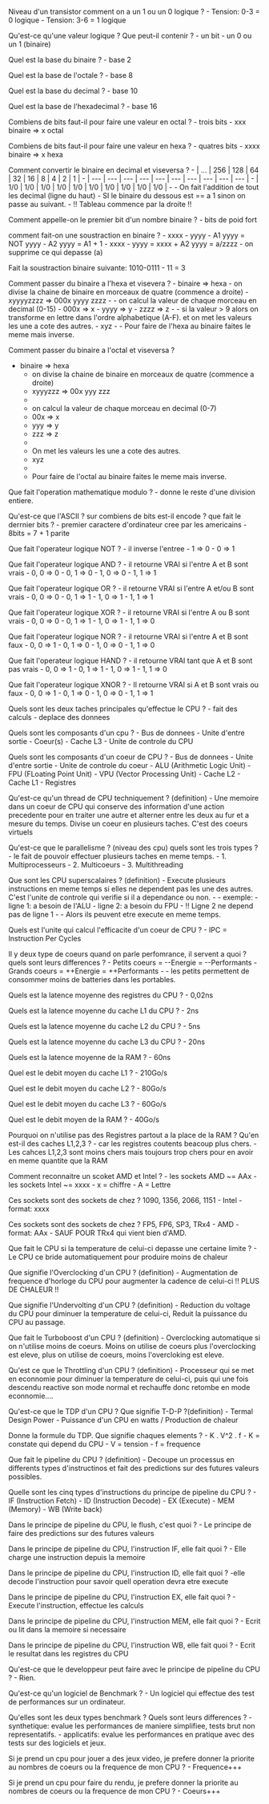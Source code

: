 Niveau d'un transistor comment on a un 1 ou un 0 logique ?
    - Tension: 0-3 = 0 logique
    - Tension: 3-6 = 1 logique

Qu'est-ce qu'une valeur logique ? Que peut-il contenir ?
    - un bit
    - un 0 ou un 1 (binaire)

Quel est la base du binaire ?
    - base 2

Quel est la base de l'octale ?
    - base 8

Quel est la base du decimal ?
    - base 10

Quel est la base de l'hexadecimal ?
    - base 16

Combiens de bits faut-il pour faire une valeur en octal ?
    - trois bits
    - xxx binaire => x octal

Combiens de bits faut-il pour faire une valeur en hexa ?
    - quatres bits
    - xxxx binaire => x hexa

Comment convertir le binaire en decimal et viseversa ?
    - | ... | 256 | 128 | 64  | 32  | 16  | 8   | 4   | 2   | 1   |
    - | --- | --- | --- | --- | --- | --- | --- | --- | --- | --- |
    - | 1/0 | 1/0 | 1/0 | 1/0 | 1/0 | 1/0 | 1/0 | 1/0 | 1/0 | 1/0 |
    -
    - On fait l'addition de tout les decimal (ligne du haut)
    - SI le binaire du dessous est == a 1 sinon on passe au suivant.
    - !! Tableau commence par la droite !!

Comment appelle-on le premier bit d'un nombre binaire ?
    - bits de poid fort

comment fait-on une soustraction en binaire ?
    - xxxx - yyyy
    - A1 yyyy = NOT yyyy
    - A2 yyyy = A1 + 1
    - xxxx - yyyy = xxxx + A2 yyyy = a/zzzz 
    - on supprime ce qui depasse (a)

Fait la soustraction binaire suivante: 1010-0111
    - 11 = 3

Comment passer du binaire a l'hexa et visevera ?
    - binaire => hexa
    - on divise la chaine de binaire en morceaux de quatre (commence a droite)
    - xyyyyzzzz => 000x yyyy zzzz
    -
    - on calcul la valeur de chaque morceau en decimal (0-15)
    - 000x => x
    - yyyy => y
    - zzzz => z
    -
    - si la valeur > 9 alors on transforme en lettre dans l'ordre alphabetique (A-F). et on met les valeurs les une a cote des autres.
    - xyz
    -
    - Pour faire de l'hexa au binaire faites le meme mais inverse.

Comment passer du binaire a l'octal et viseversa ?
- binaire => hexa
    - on divise la chaine de binaire en morceaux de quatre (commence a droite)
    - xyyyzzz => 00x yyy zzz
    -
    - on calcul la valeur de chaque morceau en decimal (0-7)
    - 00x => x
    - yyy => y
    - zzz => z
    -
    - On met les valeurs les une a cote des autres.
    - xyz
    -
    - Pour faire de l'octal au binaire faites le meme mais inverse.

Que fait l'operation mathematique modulo ?
    - donne le reste d'une division entiere.

Qu'est-ce que l'ASCII ? sur combiens de bits est-il encode ? que fait le derrnier bits ?
    - premier caractere d'ordinateur cree par les americains
    - 8bits = 7 + 1 parite

Que fait l'operateur logique NOT ?
    - il inverse l'entree
    - 1 => 0
    - 0 => 1

Que fait l'operateur logique AND ?
    - il retourne VRAI si l'entre A et B sont vrais
    - 0, 0 => 0
    - 0, 1 => 0
    - 1, 0 => 0
    - 1, 1 => 1

Que fait l'operateur logique OR ?
    - il retourne VRAI si l'entre A et/ou B sont vrais
    - 0, 0 => 0
    - 0, 1 => 1
    - 1, 0 => 1
    - 1, 1 => 1

Que fait l'operateur logique XOR ?
    - il retourne VRAI si l'entre A ou B sont vrais
    - 0, 0 => 0
    - 0, 1 => 1
    - 1, 0 => 1
    - 1, 1 => 0

Que fait l'operateur logique NOR ?
    - il retourne VRAI si l'entre A et B sont faux
    - 0, 0 => 1
    - 0, 1 => 0
    - 1, 0 => 0
    - 1, 1 => 0

Que fait l'operateur logique HAND ?
    - il retourne VRAI tant que A et B sont pas vrais
    - 0, 0 => 1
    - 0, 1 => 1
    - 1, 0 => 1
    - 1, 1 => 0

Que fait l'operateur logique XNOR ?
    - Il retourne VRAI si A et B sont vrais ou faux
    - 0, 0 => 1
    - 0, 1 => 0
    - 1, 0 => 0
    - 1, 1 => 1

Quels sont les deux taches principales qu'effectue le CPU ?
    - fait des calculs
    - deplace des donnees

Quels sont les composants d'un cpu ?
    - Bus de donnees
    - Unite d'entre sortie
    - Coeur(s)
    - Cache L3
    - Unite de controle du CPU

Quels sont les composants d'un coeur de CPU ?
    - Bus de donnees
    - Unite d'entre sortie
    - Unite de controle du coeur
    - ALU (Arithmetic Logic Unit)
    - FPU (FLoating Point Unit)
    - VPU (Vector Processing Unit)
    - Cache L2
    - Cache L1
    - Registres

Qu'est-ce qu'un thread de CPU techniquement ? (definition)
    - Une memoire dans un coeur de CPU qui conserve des information d'une action precedente pour en traiter une autre et alterner entre les deux au fur et a mesure du temps. Divise un coeur en plusieurs taches. C'est des coeurs virtuels

Qu'est-ce que le parallelisme ? (niveau des cpu) quels sont les trois types ?
    - le fait de pouvoir effectuer plusieurs taches en meme temps.
    -   1. Multiprocesseurs
    -   2. Multicoeurs
    -   3. Multithreading

Que sont les CPU superscalaires ? (definition)
    - Execute plusieurs instructions en meme temps si elles ne dependent pas les une des autres. C'est l'unite de controle qui verifie si il a dependance ou non.
    -
    - exemple:
    - ligne 1: a besoin de l'ALU
    - ligne 2: a besoin du FPU
    - !! Ligne 2 ne depend pas de ligne 1
    -
    - Alors ils peuvent etre execute en meme temps.

Quels est l'unite qui calcul l'efficacite d'un coeur de CPU ?
    - IPC = Instruction Per Cycles

Il y deux type de coeurs quand on parle perfomrance, il servent a quoi ? quels sont leurs differences ?
    - Petits coeurs = --Energie = --Performants
    - Grands coeurs = ++Energie = ++Performants
    -
    - les petits permettent de consommer moins de batteries dans les portables.

Quels est la latence moyenne des registres du CPU ?
    - 0,02ns

Quels est la latence moyenne du cache L1 du CPU ?
    - 2ns

Quels est la latence moyenne du cache L2 du CPU ?
    - 5ns

Quels est la latence moyenne du cache L3 du CPU ?
    - 20ns

Quels est la latence moyenne de la RAM ?
    - 60ns

Quel est le debit moyen du cache L1 ?
    - 210Go/s

Quel est le debit moyen du cache L2 ?
    - 80Go/s

Quel est le debit moyen du cache L3 ?
    - 60Go/s

Quel est le debit moyen de la RAM ?
    - 40Go/s

Pourquoi on n'utilise pas des Registres partout a la place de la RAM ? Qu'en est-il des caches L1,2,3 ?
    - car les registres coutents beacoup plus chers.
    - Les cahces L1,2,3 sont moins chers mais toujours trop chers pour en avoir en meme quantite que la RAM

Comment reconnaitre un scoket AMD et Intel ?
    - les sockets AMD ~= AAx
    - les sockets Intel ~= xxxx
    - x = chiffre
    - A = Lettre

Ces sockets sont des sockets de chez ? 1090, 1356, 2066, 1151
    - Intel
    - format: xxxx

Ces sockets sont des sockets de chez ? FP5, FP6, SP3, TRx4
    - AMD
    - format: AAx
    - SAUF POUR TRx4 qui vient bien d'AMD.

Que fait le CPU si la temperature de celui-ci depasse une certaine limite ?
    - Le CPU ce bride automatiquement pour produire moins de chaleur

Que signifie l'Overclocking d'un CPU ? (definition)
    - Augmentation de frequence d'horloge du CPU pour augmenter la cadence de celui-ci !! PLUS DE CHALEUR !!

Que signifie l'Undervolting d'un CPU ? (definition)
    - Reduction du voltage du CPU pour diminuer la temperature de celui-ci, Reduit la puissance du CPU au passage.

Que fait le Turboboost d'un CPU ? (definition)
    - Overclocking automatique si on n'utilise moins de coeurs. Moins on utilise de coeurs plus l'overclocking est eleve, plus on utilise de coeurs, moins l'overcloking est eleve.

Qu'est ce que le Throttling d'un CPU ? (definition)
    - Processeur qui se met en econnomie pour diminuer la temperature de celui-ci, puis qui une fois descendu reactive son mode normal et rechauffe donc retombe en mode econnomie....

Qu'est-ce que le TDP d'un CPU ? Que signifie T-D-P ?(definition)
    - Termal Design Power
    - Puissance d'un CPU en watts / Production de chaleur

Donne la formule du TDP. Que signifie chaques elements ?
    - K . V^2 . f
    - K = constate qui depend du CPU
    - V = tension
    - f = frequence

Que fait le pipeline du CPU ? (definition)
    - Decoupe un processus en differents types d'instructinos et fait des predictions sur des futures valeurs possibles.

Quelle sont les cinq types d'instructions du principe de pipeline du CPU ?
    - IF (Instruction Fetch)
    - ID (Instruction Decode)
    - EX (Execute)
    - MEM (Memory)
    - WB (Write back)

Dans le principe de pipeline du CPU, le flush, c'est quoi ?
    - Le principe de faire des predictions sur des futures valeurs

Dans le principe de pipeline du CPU, l'instruction IF, elle fait quoi ?
    - Elle charge une instruction depuis la memoire

Dans le principe de pipeline du CPU, l'instruction ID, elle fait quoi ?
    -elle decode l'instruction pour savoir quell operation devra etre execute

Dans le principe de pipeline du CPU, l'instruction EX, elle fait quoi ?
    - Execute l'instruction, effectue les calculs

Dans le principe de pipeline du CPU, l'instruction MEM, elle fait quoi ?
    - Ecrit ou lit dans la memoire si necessaire

Dans le principe de pipeline du CPU, l'instruction WB, elle fait quoi ?
    - Ecrit le resultat dans les registres du CPU

Qu'est-ce que le developpeur peut faire avec le principe de pipeline du CPU ?
    - Rien.

Qu'est-ce qu'un logiciel de Benchmark ?
    - Un logiciel qui effectue des test de performances sur un ordinateur.

Qu'elles sont les deux types benchmark ? Quels sont leurs differences ?
    - synthetique: evalue les performances de maniere simplifiee, tests brut non representatifs.
    - applicatifs: evalue les performances en pratique avec des tests sur des logiciels et jeux.

Si je prend un cpu pour jouer a des jeux video, je prefere donner la priorite au nombres de coeurs ou la frequence de mon CPU ?
    - Frequence+++

Si je prend un cpu pour faire du rendu, je prefere donner la priorite au nombres de coeurs ou la frequence de mon CPU ?
    - Coeurs+++